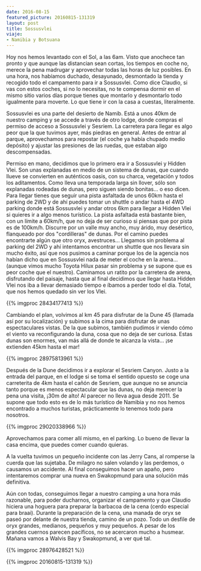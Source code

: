 ```yaml
---
date: 2016-08-15
featured_picture: 20160815-131319
layout: post
title: Sossusvlei
viaje:
- Namibia y Botsuana
---
```


Hoy nos hemos levantado con el Sol, a las 6am. Visto que anochece tan pronto y que aunque las distancian sean cortas, los tiempos en coche no, merece la pena madrugar y aprovechar todas las horas de luz posibles. En una hora, nos habíamos duchado, desayunado, desmontado la tienda y recogido todo el campamento para ir a Sossusvlei. Como dice Claudio, si vas con estos coches, si no lo necesitas, no te compensa dormir en el mismo sitio varios días porque tienes que montarlo y desmontarlo todo igualmente para moverte. Lo que tiene ir con la casa a cuestas, literalmente.

Sossusvlei es una parte del desierto de Namib. Está a unos 40km de nuestro camping y se accede a través de otro lodge, donde compras el permiso de acceso a Sossusvlei y Sesriem. La carretera para llegar es algo peor que la que tuvimos ayer, más piedras en general. Antes de entrar al parque, aprovechamos para repostar (el coche ya había chupado medio depósito) y ajustar las presiones de las ruedas, que estaban algo descompensadas.

Permiso en mano, decidimos que lo primero era ir a Sossusvlei y Hidden Vlei. Son unas explanadas en medio de un sistema de dunas, que cuando llueve se convierten en auténticos oasis, con su charca, vegetación y todos los aditamentos. Como lleva una temporada larga sin llover, sólo son explanadas rodeadas de dunas, pero siguen siendo bonitas... o eso dicen. Para llegar tienes que seguir una pista asfaltada de unos 60km hasta el parking de 2WD y de ahí puedes tomar un shuttle o andar hasta el 4WD parking donde está Sossusvlei y andar otros 6km para llegar a Hidden Vlei si quieres ir a algo menos turístico. La pista asfaltada está bastante bien, con un límite a 60km/h, que no deja de ser curioso si piensas que por pista es de 100km/h. Discurre por un valle muy ancho, muy árido, muy desértico, flanqueado por dos "cordilleras" de dunas. Por el camino puedes encontrarte algún que otro oryx, avestruces... Llegamos sin problema al parking del 2WD y ahí intentamos encontrar un shuttle que nos llevara sin mucho éxito, así que nos pusimos a caminar porque los de la agencia nos habían dicho que en Sossusvlei nada de meter el coche en la arena... (aunque vimos mucho Toyota Hilux pasar sin problema y se supone que es peor coche que el nuestro). Caminamos un ratito por la carretera de arena, disfrutando del paisaje, hasta que al final decidimos que llegar hasta Hidden Vlei nos iba a llevar demasiado tiempo e íbamos a perder todo el día. Total, que nos hemos quedado sin ver los Vlei.

{{% imgproc 28434177413 %}}

Cambiando el plan, volvimos al km 45 para disfrutar de la Dune 45 (llamada así por su localización) y subimos a la cima para disfrutar de unas espectaculares vistas. De la que subimos, también pudimos ir viendo cómo el viento va reconfigurando la duna, cosa que no deja de ser curiosa. Estas dunas son enormes, van más allá de donde te alcanza la vista... ¡se extienden 45km hasta el mar!

{{% imgproc 28975813961 %}}

Después de la Dune decidimos ir a explorar el Sesriem Canyon. Justo a la entrada del parque, en el lodge si se toma el sentido opuesto se coge una carreterita de 4km hasta el cañón de Sesriem, que aunque no se anuncia tanto porque es menos espectacular que las dunas, no deja merecer la pena una visita, ¡30m de alto! Al parecer no lleva agua desde 2011. Se supone que todo esto es de lo más turístico de Namibia y no nos hemos encontrado a muchos turistas, prácticamente lo tenemos todo para nosotros.

{{% imgproc 29020338966 %}}

Aprovechamos para comer allí mismo, en el parking. Lo bueno de llevar la casa encima, que puedes comer cuando quieras.

A la vuelta tuvimos un pequeño incidente con las Jerry Cans, al romperse la cuerda que las sujetaba. De milagro no salen volando y las perdemos, o causamos un accidente. Al final conseguimos hacer un apaño, pero intentaremos comprar una nueva en Swakopmund para una solución más definitiva.

Aún con todas, conseguimos llegar a nuestro camping a una hora más razonable, para poder ducharnos, organizar el campamento y que Claudio hiciera una hoguera para preparar la barbacoa de la cena (cerdo especial para braai). Durante la preparación de la cena, una manada de oryx se paseó por delante de nuestra tienda, camino de un pozo. Todo un desfile de oryx grandes, medianos, pequeños y muy pequeños. A pesar de los grandes cuernos parecen pacíficos, no se acercaron mucho a husmear. Mañana vamos a Walvis Bay y Swakopmund, a ver qué tal.

{{% imgproc 28976428521 %}}

{{% imgproc 20160815-131319 %}}